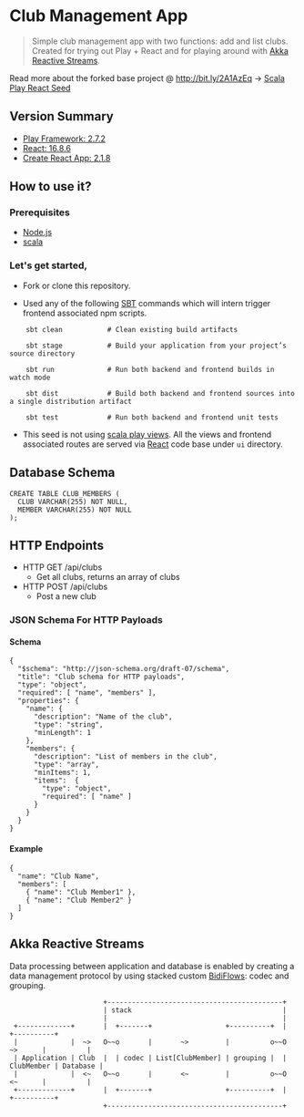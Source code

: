 # Club Management App

>  Simple club management app with two functions: add and list clubs. Created for trying out Play + React and for playing around with [Akka Reactive Streams](https://doc.akka.io/docs/akka/2.5.23/stream/index.html).
 

Read more about the forked base project @ http://bit.ly/2A1AzEq ->
[Scala Play React Seed](http://bit.ly/2A1AzEq)

## Version Summary

* [Play Framework: 2.7.2](https://www.playframework.com/documentation/2.7.x/Home)
* [React: 16.8.6](https://reactjs.org/)
* [Create React App: 2.1.8](https://github.com/facebookincubator/create-react-app)

## How to use it?

### Prerequisites

* [Node.js](https://nodejs.org/)
* [scala](https://www.scala-lang.org/download/)

### Let's get started,

* Fork or clone this repository.

* Used any of the following [SBT](http://www.scala-sbt.org/) commands which will intern trigger frontend associated npm scripts.

```
    sbt clean           # Clean existing build artifacts

    sbt stage           # Build your application from your project’s source directory

    sbt run             # Run both backend and frontend builds in watch mode

    sbt dist            # Build both backend and frontend sources into a single distribution artifact

    sbt test            # Run both backend and frontend unit tests
```

* This seed is not using [scala play views](https://www.playframework.com/documentation/2.6.x/ScalaTemplates). All the views and frontend associated routes are served via [React](https://reactjs.org/) code base under `ui` directory.

## Database Schema

```
CREATE TABLE CLUB_MEMBERS (
  CLUB VARCHAR(255) NOT NULL,
  MEMBER VARCHAR(255) NOT NULL
);
```

## HTTP Endpoints

* HTTP GET /api/clubs
  * Get all clubs, returns an array of clubs
* HTTP POST /api/clubs
  * Post a new club
  
### JSON Schema For HTTP Payloads

#### Schema
```
{
  "$schema": "http://json-schema.org/draft-07/schema",
  "title": "Club schema for HTTP payloads",
  "type": "object",
  "required": [ "name", "members" ],
  "properties": {
    "name": {
      "description": "Name of the club",
      "type": "string",
      "minLength": 1
    },
    "members": {
      "description": "List of members in the club",
      "type": "array",
      "minItems": 1,
      "items":  {
        "type": "object",
        "required": [ "name" ]
      }
    }
  }
}
```

#### Example
```
{
  "name": "Club Name",
  "members": [
    { "name": "Club Member1" },
    { "name": "Club Member2" }
  ]
}
```

## Akka Reactive Streams

Data processing between application and database is enabled by creating a data management protocol by using stacked custom [BidiFlows](https://doc.akka.io/api/akka/2.5.23/akka/stream/scaladsl/BidiFlow$.html): codec and grouping.

```
                       +-------------------------------------------+
                       | stack                                     |
                       |                                           |
 +-------------+       |  +-------+                  +----------+  |            +----------+
 |             |  ~>   O~~o       |       ~>         |          o~~O    ~>      |          |
 | Application | Club  |  | codec | List[ClubMember] | grouping |  | ClubMember | Database |
 |             |  <~   O~~o       |       <~         |          o~~O    <~      |          |
 +-------------+       |  +-------+                  +----------+  |            +----------+
                       +-------------------------------------------+
```
